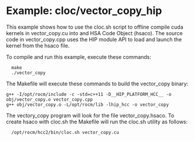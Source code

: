 Example: cloc/vector_copy_hip
==============================

This example shows how to use the cloc.sh script to offline compile cuda
kernels in vector_copy.cu into and HSA Code Object (hsaco). The source code in
vector_copy.cpp uses the HIP module API to load and launch the kernel from the hsaco
file.

To compile and run this example, execute these commands:

```
  make
  ./vector_copy
```

The Makefile will execute these commands to build the vector_copy binary:

```
g++ -I/opt/rocm/include -c -std=c++11 -D__HIP_PLATFORM_HCC__ -o obj/vector_copy.o vector_copy.cpp
g++ obj/vector_copy.o -L/opt/rocm/lib -lhip_hcc -o vector_copy
```

The vectory_copy program will look for the file vector_copy.hsaco.
To create hsaco with cloc.sh the Makefile will run the cloc.sh utility
as follows:

```
  /opt/rocm/hcc2/bin/cloc.sh vector_copy.cu
```
